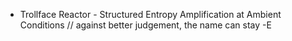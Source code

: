 - Trollface Reactor - Structured Entropy Amplification at Ambient Conditions // against better judgement, the name can stay -E
